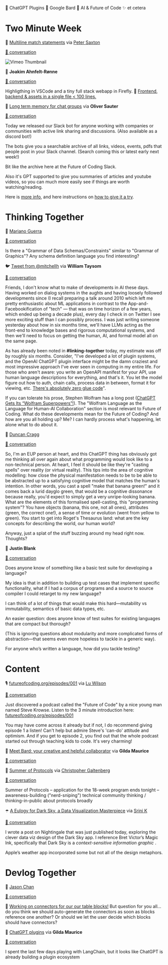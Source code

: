 <!--
.. title: Future of Coding Weekly 2023/03 Week 4
.. slug: future-of-coding-weekly-202303-week-4
.. date: 2023-03-26 22:32:37 UTC+02:00
.. tags: 
.. category: 
.. link: 
.. description: 
.. type: text
-->

🤖 ChatGPT Plugins 🤖 Google Bard 🤖 AI & Future of Code ✨ et cetera

# Two Minute Week

🎥 [Multiline match statements](https://vimeo.com/810651250) via [Peter Saxton](https://twitter.com/CrowdHailer)

[🧵 conversation](https://marianoguerra.github.io/future-of-coding-weekly/history/weekly/2023/03/W4/two-minute-week.html#2023-03-22T19:49:17.725Z)

![Vimeo Thumbnail](https://i.vimeocdn.com/video/1638305163-1bbfcff7441ca6f8361acbf69e640f61f34e6a7b339da7193763e97b1a7957a2-d_295x166)

💬 **Joakim Ahnfelt-Rønne**

[🧵 conversation](https://marianoguerra.github.io/future-of-coding-weekly/history/weekly/2023/03/W4/two-minute-week.html#2023-03-26T17:03:09.559Z)

Highligthing in VSCode and a tiny full stack webapp in Firefly. 🎥 [Frontend, backend & assets in a single file < 100 lines.](http://history.futureofcoding.org/history/msg_files/F05/F050DCEB2QL.mp4)

🌱 [Long term memory for  chat groups](https://memex.garden/hivemind) via **Oliver Sauter**

[🧵 conversation](https://marianoguerra.github.io/future-of-coding-weekly/history/weekly/2023/03/W4/share-your-work.html#2023-03-20T20:18:38.201Z)

Today we released our Slack bot for anyone working with companies or communities with active link sharing and discussions. (Also available as a discord bot!)



The bots give you a searchable archive of all links, videos, events, pdfs that people post in your Slack channel. (Search coming this or latest early next week!)

Bit like the archive here at the Future of Coding Slack.

Also it's GPT supported to give you summaries of articles and youtube videos, so you can much more easily see if things are worth watching/reading.

Here is [more info](https://memex.garden/hivemind), and here instructions on [how to give it a try](https://memex.garden/chatbotSetup).

# Thinking Together

💬 [Mariano Guerra](https://twitter.com/warianoguerra)

[🧵 conversation](https://marianoguerra.github.io/future-of-coding-weekly/history/weekly/2023/03/W4/thinking-together.html#2023-03-21T09:14:35.203Z)

Is there a "Grammar of Data Schemas/Constraints" similar to "Grammar of Graphics"? Any schema definition language you find interesting?

🐦 [Tweet from @mitchellh](https://twitter.com/mitchellh/status/1638967450510458882) via **William Taysom**

[🧵 conversation](https://marianoguerra.github.io/future-of-coding-weekly/history/weekly/2023/03/W4/thinking-together.html#2023-03-24T07:17:19.661Z)

Friends, I don't know what to make of developments in AI these days.  Having worked on dialog systems in the aughts and having loosely followed developments since (I recall preparing a talk around 2010 which left me pretty enthusiastic about ML applications in contrast to the App-and-Facebookification of "tech" — that was on time horizon of a few years, which ended up being a decade plus), every day I check in on Twitter I see more exciting stuff than I can possibly process.  I was just writing someone yesterday about how in six months time, we'll have LLMs acting as the front-end to knowledge bases and rigorous computational systems, and then we'll need to focus on getting the human, AI, and formal model all on the same page.



As has already been noted in **#linking-together** today, my estimate was off by roughly six months.  Consider, "I've developed a lot of plugin systems, and the OpenAI ChatGPT plugin interface might be the damn craziest and most impressive approach I've ever seen in computing in my entire life. For those who aren't aware: you write an OpenAPI manifest for your API, use human language descriptions for everything, and that's it. You let the model figure out how to auth, chain calls, process data in between, format it for viewing, etc. [There's absolutely zero glue code](https://twitter.com/mitchellh/status/1638967450510458882)".



If you can tolerate his prose, Stephen Wolfram has a long post ([ChatGPT Gets Its “Wolfram Superpowers”!](https://writings.stephenwolfram.com/2023/03/chatgpt-gets-its-wolfram-superpowers/)).  The "Wolfram Language as the Language for Human-AI Collaboration" section is most relevant to Future of Coding.  What do these developments mean for the Future of Coding?  And how are you all holding up?  Me?  I can hardly process what's happening, let alone what to do about it.

💬 [Duncan Cragg](https://twitter.com/duncancragg)

[🧵 conversation](https://marianoguerra.github.io/future-of-coding-weekly/history/weekly/2023/03/W4/of-end-user-programming.html#2023-03-26T12:24:29.621Z)

So, I'm an EUP person at heart, and this ChatGPT thing has obviously got me thinking all over again about what programming would look like to a non-technical person. At heart, I feel it should be like they're "casting spells" over reality (or virtual reality). This tips into the area of cognitive modelling: how close the physical manifestation needs to be to be able to be abstracted up to a satisfying cognitive model that matches the human's intention. In other words, you cast a spell "make that banana green!" and it comes back a lurid dayglo green, that would be a cognitive dissonance because really, you'd expect to simply get a very unripe-looking banana. What are the elements of this formalised spell-casting, this "programming system"? You have objects (banana, this one, not all ones), attributes (green, the correct one!), a sense of time or evolution (went from yellow to green). You start to get into Roget's Thesaurus land: what are the key concepts for describing the world, our human world?



Anyway, just a splat of the stuff buzzing around my head right now. Thoughts?

💬 **Justin Blank**

[🧵 conversation](https://marianoguerra.github.io/future-of-coding-weekly/history/weekly/2023/03/W4/present-company.html#2023-03-22T22:37:58.529Z)

Does anyone know of something like a basic test suite for developing a language? 



My idea is that in addition to building up test cases that implement specific functionality, what if I had a corpus of programs and a source to source compiler I could retarget to my new language? 



I can think of a lot of things that would make this hard—mutability vs immutability, semantics of basic data types, etc. 

An easier question: does anyone know of test suites for existing languages that are compact but thorough? 

(This is ignoring questions about modularity and more complicated forms of abstraction—that seems even more hopeless to tackle in a generic way).

For anyone who’s written a language, how did you tackle testing? 

# Content

🎙 [futureofcoding.org/episodes/001](https://futureofcoding.org/episodes/001) via [Lu Wilson](https://twitter.com/TodePond)

[🧵 conversation](https://marianoguerra.github.io/future-of-coding-weekly/history/weekly/2023/03/W4/linking-together.html#2023-03-21T08:04:40.705Z)

Just discovered a podcast called the "Future of Code" by a nice young man named Steve Krowse. Listen to the 3 minute introduction here: [futureofcoding.org/episodes/001](https://futureofcoding.org/episodes/001)



You may have come across it already but if not, I do recommend giving episode 1 a listen! Can't help but admire Steve's 'can-do' attitude and optimism. And if you get to episode 2, you find out that the whole podcast started out through teaching kids to code. It's very charming!


🤖 [Meet Bard: your creative and helpful collaborator](https://blog.google/technology/ai/try-bard/) via **Gilda Maurice**

[🧵 conversation](https://marianoguerra.github.io/future-of-coding-weekly/history/weekly/2023/03/W4/linking-together.html#2023-03-21T14:37:02.257Z)

📝 [Summer of Protocols](https://efdn.notion.site/Summer-of-Protocols-3d7983d922184c4eb72749e9cb60d076) via [Christopher Galtenberg](https://twitter.com/galtenberg)

[🧵 conversation](https://marianoguerra.github.io/future-of-coding-weekly/history/weekly/2023/03/W4/linking-together.html#2023-03-21T19:49:15.127Z)

Summer of Protocols – application for the 18-week program ends tonight – awareness-building ("nerd-sniping") technical community thinking / thinking-in-public about protocols broadly

☂️ [A Eulogy for Dark Sky, a Data Visualization Masterpiece](https://nightingaledvs.com/dark-sky-weather-data-viz/) via [Srini K](https://www.viz.gl/)

[🧵 conversation](https://marianoguerra.github.io/future-of-coding-weekly/history/weekly/2023/03/W4/linking-together.html#2023-03-22T17:16:59.908Z)

I wrote a post on Nightingale that was just published today, exploring the clever data viz design of the Dark Sky app. I reference Bret Victor’s Magic Ink, specifically that Dark Sky is a  *context-sensitive information graphic* .



Apple’s weather app incorporated some but not all of the design metaphors.

# Devlog Together

💬 [Jason Chan](https://twitter.com/thejasonchan)

[🧵 conversation](https://marianoguerra.github.io/future-of-coding-weekly/history/weekly/2023/03/W4/devlog-together.html#2023-03-21T00:19:43.962Z)

🎥 [Working on connectors for our our table blocks!](http://history.futureofcoding.org/history/msg_files/F04/F04UEV3HMAT.mov) But question for you all…do you think we should auto-generate the connectors as soon as blocks reference one another? Or should we let the user decide which blocks should have connectors? 

🤖 [ChatGPT plugins](https://openai.com/blog/chatgpt-plugins) via **Gilda Maurice**

[🧵 conversation](https://marianoguerra.github.io/future-of-coding-weekly/history/weekly/2023/03/W4/present-company.html#2023-03-23T20:06:24.232Z)

I spent the last few days playing with LangChain, but it looks like ChatGPT is already building a plugin ecosystem


